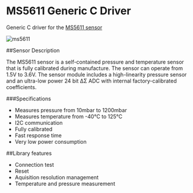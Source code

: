 # MS5611 Generic C Driver
Generic C driver for the [MS5611 sensor](http://www.te.com/usa-en/product-CAT-BLPS0036.html)

![ms5611](http://www.te.com/content/dam/te-com/catalog/part/CAT/BLP/S00/CAT-BLPS0036-t1.jpg/jcr:content/renditions/product-details.png)

##Sensor Description

The MS5611 sensor is a self-contained pressure and temperature sensor that is  fully calibrated during manufacture. The sensor can operate from 1.5V to 3.6V. The sensor module includes a high-linearity pressure sensor and an ultra-low power 24 bit ΔΣ ADC with internal factory-calibrated coefficients.

###Specifications
* Measures pressure from 10mbar to 1200mbar
*	Measures temperature from -40°C to 125°C
*	I2C communication
*	Fully calibrated
*	Fast response time
*	Very low power consumption


##Library features
* Connection test
* Reset
* Aquisition resolution management
* Temperature and pressure measurement

